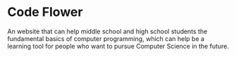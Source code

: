 # Code Flower
An website that can help middle school and high school students the fundamental basics of computer programming, which can help be a learning tool for people who want to pursue Computer Science in the future. 
